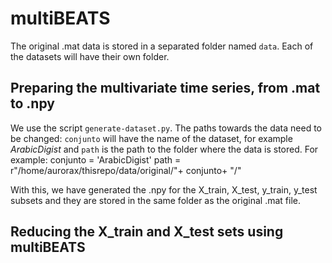 # multiBEATS

The original .mat data is stored in a separated folder named `data`. Each of the datasets will have their own folder.

## Preparing the multivariate time series, from .mat to .npy

We use the script `generate-dataset.py`. The paths towards the data need to be changed: `conjunto` will have the name of the dataset, for example *ArabicDigist* and `path` is the path to the folder where the data is stored. For example:
conjunto = 'ArabicDigist'
path = r"/home/aurorax/thisrepo/data/original/"+ conjunto+ "/"

With this, we have generated the .npy for the X_train, X_test, y_train, y_test subsets and they are stored in the same folder as the original .mat file.

## Reducing the X_train and X_test sets using multiBEATS




